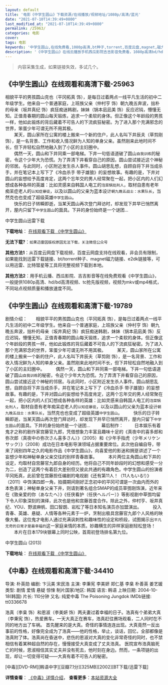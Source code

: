 ```yaml
---
layout: default
title: '电影《中学生圆山》下载资源/在线播放/视频地址/1080p/高清/蓝光'
date: "2021-07-10T14:39:49+0800"
last_modified_at: "2021-07-10T14:39:49+0800"
permalink: /25963/
categories: 电影
cover:
tags: 电影
keywords: '中学生圆山,在线免费看,1080p高清,bt种子,torrent,百度云盘,magnet,磁力链,迅雷下载资源'
description: '《中学生圆山》在线云播放手机西瓜影院吉吉影音免费看，1080p高清bd/hd未删减完整版和tc抢先枪版，mkv/mp4格式，附带bt/torrent种子、magnet/磁力链、百度云盘、网盘资源迅雷下载链接'
---
```


>内容采集生成，如果链接失效，多试几个。


## 《中学生圆山》在线观看和高清下载-25963

相貌平平的男孩圆山克也（平冈拓真 饰），是每日过着两点一线平凡生活的初中二年级学生。他来自一个普通家庭，上班族父亲（仲村亨 饰）朝九晚五奔波，拙朴的母亲（坂井真纪 饰）疯狂痴迷韩剧，妹妹（锅本凪凪美 饰）反应迟钝，懵懂无知。正值青春期的圆山每天锻炼，追求一个柔软的身体。但正像这个年龄段的男孩一样，他如此锻炼的背后藏着不可告人的下流疯狂秘密。为了进入那个充满邪念的世界，笨蛋少年可谓无所不用其极。<br />　　某天，圆山家所在公寓的楼上搬来一个新的住户，此人名叫下井辰夫（草剪刚 饰），是一名背景、工作和收入情况鲜为人知的单身父亲。虽然刚来此地时间不长，但下井轻松自然地融入到了小区的主妇圈中。<br />　　偶然一天，圆山和下井同乘一部电梯。下井一句低语道破了圆山`自我训练`的秘密，令这个少年大为恐慌。为了弄清下井看穿自己的原因，圆山尝试接近这个神秘的邻居。与此同时，小区附近发生杀人事件。圆山胡思乱想，自顾自将下井当成杀手，并在笔记本上写下了《冷血杀手 带子雄狼》的妄想故事。有趣的是，下井对圆山的妄想给予高度肯定，这两个忘年交的男人经常聚在一起，把小区内的人们幻想成各种各样的英雄：比如灵感来自韩国人电工的`泡菜锅处刑人`，取材自患有老年痴呆症老人的`认知症暴徒`，以及以圆山的父亲为蓝本设计`朝九晚五战士：水果队长`，当然克也也变成了超级英雄`中学生圆山`。<br />　　快乐的日子转瞬即逝，当某天圆山再次登门拜访时，却发现下井早已悄然离开，屋内只留下`中学生圆山`的面具。下井的身份始终是一个谜团&hellip;


中学生圆山迅雷下载

**下载地址**： [在线观看下载 《中学生圆山》](https://www.993dy.com//vod-detail-id-22188.html) 


**无法下载?**：`如果迅雷因版权原因无法下载，关注微信公众号 `

**其他方法1**：从百度云网盘下载视频，百度云网盘支持在线观看，非会员有限制，如果能找到迅雷下载链接、bt/torrent种子、magnet磁力链接、e2dk链接等，可以用迅雷、比特彗星等工具将完整视频下载到本地。

**其他方法2**：用手机云播、西瓜影院、吉吉影音等在线免费观看《中学生圆山》，一般提供1080p高清、hd/bd高清视频、tc抢先版视频，视频为mkv或mp4格式，不同站点视频质量和播放速度不同。


## 《中学生圆山》在线观看和高清下载-19789

剧情介绍：　　相貌平平的男孩圆山克也（平冈拓真 饰），是每日过着两点一线平凡生活的初中二年级学生。他来自一个普通家庭，上班族父亲（仲村亨 饰）朝九晚五奔波，拙朴的母亲（坂井真纪 饰）疯狂痴迷韩剧，妹妹（锅本凪凪美 饰）反应迟钝，懵懂无知。正值青春期的圆山每天锻炼，追求一个柔软的身体。但正像这个年龄段的男孩一样，他如此锻炼的背后藏着不可告人的下流疯狂秘密。为了进入那个充满邪念的世界，笨蛋少年可谓无所不用其极。  　　某天，圆山家所在公寓的楼上搬来一个新的住户，此人名叫下井辰夫（草剪刚 饰），是一名背景、工作和收入情况鲜为人知的单身父亲。虽然刚来此地时间不长，但下井轻松自然地融入到了小区的主妇圈中。  　　偶然一天，圆山和下井同乘一部电梯。下井一句低语道破了圆山`自我训练`的秘密，令这个少年大为恐慌。为了弄清下井看穿自己的原因，圆山尝试接近这个神秘的邻居。与此同时，小区附近发生杀人事件。圆山胡思乱想，自顾自将下井当成杀手，并在笔记本上写下了《冷血杀手 带子雄狼》的妄想故事。有趣的是，下井对圆山的妄想给予高度肯定，这两个忘年交的男人经常聚在一起，把小区内的人们幻想成各种各样的英雄：比如灵感来自韩国人电工的`泡菜锅处刑人`，取材自患有老年痴呆症老人的`认知症暴徒`，以及以圆山的父亲为蓝本设计`朝九晚五战士：水果队长`，当然克也也变成了超级英雄`中学生圆山`。  　　快乐的日子转瞬即逝，当某天圆山再次登门拜访时，却发现下井早已悄然离开，屋内只留下`中学生圆山`的面具。下井的身份始终是一个谜团…  　　幕后制作：  　　日本娱乐有着鬼才之称的剧作家宫藤官九郎，凭借想象力丰富且趣味十足的《真夜中的喜多郎和弥次郎（真夜中の弥次さん喜多さん）》（2005）和《少年手指虎（少年メリケンサック）》（2008）成功在日本电影导演领域占据重要席位。此次他自编自导，带来了阔别四年之久的电影作品《中学生圆山》，向喜爱他的影迷和拥趸讲述了一个妄想少年和神秘单身父亲交往的别样青春故事。  　　本片两位主角圆山和下井的设定，均取材自宫藤官九郎自身的经历。他将自己不同年龄段时的幻想和感受一分为二，创造了这两个有着巨大差别但又彼此共通的有趣角色。中学生圆山的扮演者平冈拓真，此前曾在宫藤担任编剧的电视剧《还有第11人！（11人もいる!）》（2011）中饰演四郎一角，拍摄期间刚好正念初中的平冈可谓是一次由内而外的本色表演；神秘单身父亲下井，则请到著名组合SMAP的成员草彅刚饰演，近年来在《致亲爱的你（あなたへ）》《任侠看护（任侠ヘルパー）》等影视剧中草彅均留下令人印象深刻的演绎，此次也是他和宫藤首度合作。除此之外，仲村亨、坂井真纪、YOU、野波麻帆、田口智朗、岩松了等日本知名演员亦加盟演出。  　　投入青春、英雄、悬疑、人情等各种元素于一炉，烹制出极具宫藤官九郎个人风格的映像大餐。这位鬼才电影人通过充满讽刺性和趣味性的设定和桥段，试图揭示出`平凡无奇的日常才是最幸福的`这一家庭亲情的本质。妙趣横生的异样家庭剧轻松登场！  　　本片在日本179块银幕上同时公映，首周初登场排名第九位。


中学生圆山 (2013)

**下载地址**： [在线观看下载 《中学生圆山》](https://www.btbtdy.me/btdy/dy2157.html) 


## 《中毒》在线观看和高清下载-34410

导演: 朴英勋 编剧: 卞沅美 宋民浩 主演: 李秉宪 李美妍 郑仁基 李臬 朴善英 姜艺媛 类型: 剧情 爱情 悬疑 惊悚 制片国家/地区: 韩国 语言: 韩语 上映日期: 2004-10-18(韩国) 片长: 110分钟 又名: 纯爱中毒 The Poisoning Jungdok IMDb链接: tt0336678

浩真（李臬 饰）和恩淑（李美妍 饰）两夫妻过着幸福的日子。浩真有个弟弟大真（李秉宪 饰），热爱赛车。一天大真正在赛车，浩真赶往赛场观看，二人同时在不同的地方出了车祸。 首先醒来的是大真。奇怪的事情连连出现。大真竟然一反出事前的性格，好像完全成为了浩真——他的性格，举止，谈话，回忆，全部都像是浩真附了体。浩真尚在昏迷中，悲伤的恩淑对大真的变化非常奇怪的同时，也不禁相信有着某种超自然的存在，慢慢接受大真变成了丈夫浩真。 医院宣布浩真脑死亡的时候，恩淑相信其实丈夫并没有死去，他时刻在身边。然而，一条项链的出现，却让一切变得可疑——大真有着不可告人的秘密。


[中毒][DVD-RM][韩语中字][豆瓣7.1分][325MB][2002][BT下载/迅雷下载]

**详情查看**： [《中毒》详情介绍](/movie/34410/)， **查看更多**：[本站资源大全](/movie/t/all/)

